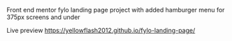 Front end mentor fylo landing page project with added hamburger menu for 375px screens and under

Live preview https://yellowflash2012.github.io/fylo-landing-page/
